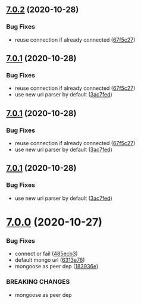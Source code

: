 ## [7.0.2](https://github.com/pagerinc/hapi-mongo/compare/v7.0.1...v7.0.2) (2020-10-28)


### Bug Fixes

* reuse connection if already connected ([67f5c27](https://github.com/pagerinc/hapi-mongo/commit/67f5c27dd9b0636f4c6b555a9b1acdff94b2f144))

## [7.0.1](https://github.com/pagerinc/hapi-mongo/compare/v7.0.0...v7.0.1) (2020-10-28)


### Bug Fixes

* reuse connection if already connected ([67f5c27](https://github.com/pagerinc/hapi-mongo/commit/67f5c27dd9b0636f4c6b555a9b1acdff94b2f144))
* use new url parser by default ([3ac7fed](https://github.com/pagerinc/hapi-mongo/commit/3ac7fed5deeeb313d5c3803e30b813e40557116d))

## [7.0.1](https://github.com/pagerinc/hapi-mongo/compare/v7.0.0...v7.0.1) (2020-10-28)


### Bug Fixes

* reuse connection if already connected ([67f5c27](https://github.com/pagerinc/hapi-mongo/commit/67f5c27dd9b0636f4c6b555a9b1acdff94b2f144))
* use new url parser by default ([3ac7fed](https://github.com/pagerinc/hapi-mongo/commit/3ac7fed5deeeb313d5c3803e30b813e40557116d))

## [7.0.1](https://github.com/pagerinc/hapi-mongo/compare/v7.0.0...v7.0.1) (2020-10-28)


### Bug Fixes

* use new url parser by default ([3ac7fed](https://github.com/pagerinc/hapi-mongo/commit/3ac7fed5deeeb313d5c3803e30b813e40557116d))

# [7.0.0](https://github.com/pagerinc/hapi-mongo/compare/v6.1.0...v7.0.0) (2020-10-27)


### Bug Fixes

* connect or fail ([485ecb3](https://github.com/pagerinc/hapi-mongo/commit/485ecb31fc94986763fe3be9f296468f6dec286d))
* default mongo url ([6313e76](https://github.com/pagerinc/hapi-mongo/commit/6313e76597e213c231761465d9a4d2ffe14475e6))
* mongoose as peer dep ([183936e](https://github.com/pagerinc/hapi-mongo/commit/183936e7307cfef121019cac4dca21f569d8b1c7))


### BREAKING CHANGES

* mongoose as peer dep
